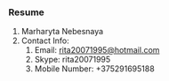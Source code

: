 ### Resume
1. Marharyta Nebesnaya
2. Contact Info: 
   1. Email: rita20071995@hotmail.com
   2. Skype: rita20071995
   3. Mobile Number: +375291695188
